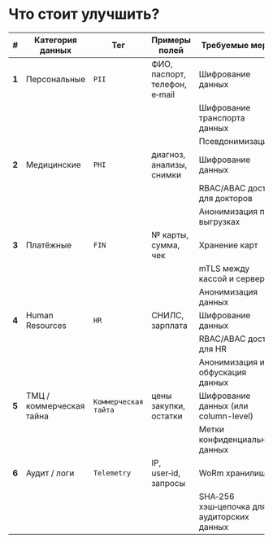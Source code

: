# Что стоит улучшить?

| **#** | **Категория данных**     | **Тег**              | **Примеры полей**             | **Требуемые меры**                         | **Инструменты**                |
|-------|--------------------------|----------------------|-------------------------------|--------------------------------------------|--------------------------------|
| **1** | Персональные             | `PII`                | ФИО, паспорт, телефон, e‑mail | Шифрование данных                          | PostgreSQL TDE                 |
|       |                          |                      |                               | Шифрование транспорта данных               | TLS 1.3                        |
|       |                          |                      |                               | Псевдонимизация                            | Hashicorp Vault                |
| **2** | Медицинские              | `PHI`                | диагноз, анализы, снимки      | Шифрование данных                          | PostgreSQL TDE                 |
|       |                          |                      |                               | RBAC/ABAC доступ для докторов              | Keycloak                       |
|       |                          |                      |                               | Анонимизация при выгрузках                 | Apache NiFi DLP                |
| **3** | Платёжные                | `FIN`                | № карты, сумма, чек           | Хранение карт                              | PCI‑Vault                      |
|       |                          |                      |                               | mTLS между кассой и сервером               | Istio ServiceMesh              |
|       |                          |                      |                               | Анонимизация данных                        | DataMasque                     |
| **4** | Human Resources          | `HR`                 | СНИЛС, зарплата               | Шифрование данных                          | PostgreSQL TDE                 |
|       |                          |                      |                               | RBAC/ABAC доступ для HR                    | Keycloak                       |
|       |                          |                      |                               | Анонимизация и обфускация данных           | DataMasque                     |
| **5** | ТМЦ / коммерческая тайна | `Коммерческая тайта` | цены закупки, остатки         | Шифрование данных (или column-level)       | PostgreSQL TDE /  pgcrypto AES |
|       |                          |                      |                               | Метки конфиденциальных данных              |                                |
| **6** | Аудит / логи             | `Telemetry`          | IP, user‑id, запросы          | WoRm хранилище                             | Grafana Loki                   |
|       |                          |                      |                               | SHA‑256 хэш‑цепочка для аудиторских данных | SHA-256 signatures             |
